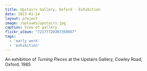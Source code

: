 ```yaml
---
title: Upstairs Gallery, Oxford - Exhibition
date: 2023-01-14
layout: project
image: /uploads/upstairs.jpg
caption: View of gallery
flickr_album: "72177720307358057"
tags:
  - 'early work'
  - 'exhibition'
---
```

An exhibition of *Turning Pieces* at the Upstairs Gallery, Cowley Road, Oxford. 1985